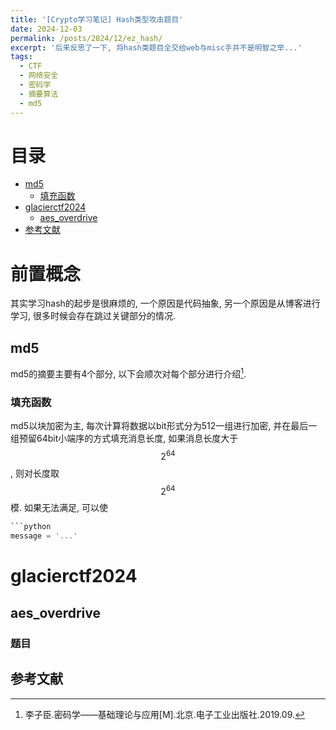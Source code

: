 ```yaml
---
title: '[Crypto学习笔记] Hash类型攻击题目'
date: 2024-12-03
permalink: /posts/2024/12/ez_hash/
excerpt: '后来反思了一下, 将hash类题目全交给web与misc手并不是明智之举...'
tags:
  - CTF
  - 网络安全
  - 密码学
  - 摘要算法
  - md5
---
```

# 目录

- [md5](#md5)
  - [填充函数](#填充函数)
- [glacierctf2024](#glacierctf2024)
    - [aes_overdrive](#aes_overdrive)
- [参考文献](#参考文献)

# 前置概念

其实学习hash的起步是很麻烦的, 一个原因是代码抽象, 另一个原因是从博客进行学习, 很多时候会存在跳过关键部分的情况.

## md5

md5的摘要主要有4个部分, 以下会顺次对每个部分进行介绍[^crypto].



### 填充函数

md5以块加密为主, 每次计算将数据以bit形式分为512一组进行加密, 并在最后一组预留64bit小端序的方式填充消息长度, 如果消息长度大于$$2^{64}$$, 则对长度取$$2^{64}$$模. 如果无法满足, 可以使

```python
```python
message = '...'

```

# glacierctf2024

## aes_overdrive

### 题目


## 参考文献

[^crypto]: 李子臣.密码学——基础理论与应用[M].北京.电子工业出版社.2019.09.


